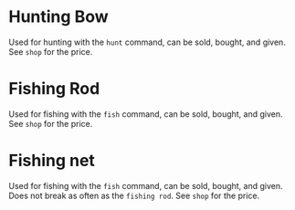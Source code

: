 # Hunting Bow
Used for hunting with the `hunt` command, can be sold, bought, and given. See `shop` for the price.

# Fishing Rod
Used for fishing with the `fish` command, can be sold, bought, and given. See `shop` for the price.

# Fishing net
Used for fishing with the `fish` command, can be sold, bought, and given. Does not break as often as the `fishing rod`. See `shop` for the price.
